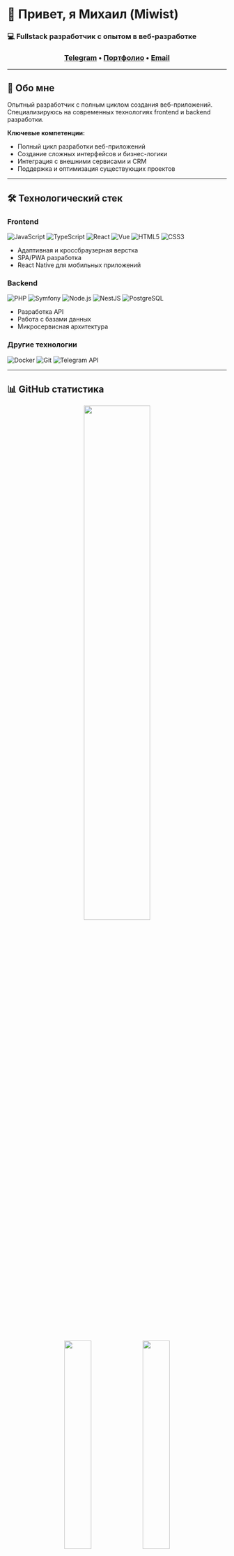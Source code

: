 # 👋 Привет, я Михаил (Miwist)  
### 💻 Fullstack разработчик с опытом в веб-разработке  

<h3 align="center"> 
  <a href="https://t.me/miwist" target="_blank">Telegram</a> • 
  <a href="https://t.me/miwist_bot" target="_blank">Портфолио</a> • 
  <a href="mailto:miwist@mail.ru" target="_blank">Email</a>
</h3>

---

## 🚀 Обо мне  
Опытный разработчик с полным циклом создания веб-приложений. Специализируюсь на современных технологиях frontend и backend разработки.  

**Ключевые компетенции:**  
- Полный цикл разработки веб-приложений  
- Создание сложных интерфейсов и бизнес-логики  
- Интеграция с внешними сервисами и CRM  
- Поддержка и оптимизация существующих проектов  

---

## 🛠 Технологический стек  

### **Frontend**  
![JavaScript](https://img.shields.io/badge/-JavaScript-F7DF1E?logo=javascript&logoColor=black)
![TypeScript](https://img.shields.io/badge/-TypeScript-3178C6?logo=typescript&logoColor=white)
![React](https://img.shields.io/badge/-React-61DAFB?logo=react&logoColor=black)
![Vue](https://img.shields.io/badge/-Vue-4FC08D?logo=vue.js&logoColor=white)
![HTML5](https://img.shields.io/badge/-HTML5-E34F26?logo=html5&logoColor=white)
![CSS3](https://img.shields.io/badge/-CSS3-1572B6?logo=css3&logoColor=white)

- Адаптивная и кроссбраузерная верстка  
- SPA/PWA разработка  
- React Native для мобильных приложений  

### **Backend**  
![PHP](https://img.shields.io/badge/-PHP-777BB4?logo=php&logoColor=white)
![Symfony](https://img.shields.io/badge/-Symfony-000000?logo=symfony&logoColor=white)
![Node.js](https://img.shields.io/badge/-Node.js-339933?logo=node.js&logoColor=white)
![NestJS](https://img.shields.io/badge/-NestJS-E0234E?logo=nestjs&logoColor=white)
![PostgreSQL](https://img.shields.io/badge/-PostgreSQL-4169E1?logo=postgresql&logoColor=white)

- Разработка API  
- Работа с базами данных  
- Микросервисная архитектура  

### **Другие технологии**  
![Docker](https://img.shields.io/badge/-Docker-2496ED?logo=docker&logoColor=white)
![Git](https://img.shields.io/badge/-Git-F05032?logo=git&logoColor=white)
![Telegram API](https://img.shields.io/badge/-Telegram_API-26A5E4?logo=telegram&logoColor=white)

---

## 📊 GitHub статистика  
<div align="center">
 <img src="https://github-profile-summary-cards.vercel.app/api/cards/profile-details?username=miwist&theme=github_dark" width="55%">
</div>
<div align="center">
 
  <img src="https://github-profile-summary-cards.vercel.app/api/cards/most-commit-language?username=miwist&theme=github_dark" width="35%">
  <img src="https://github-profile-summary-cards.vercel.app/api/cards/repos-per-language?username=miwist&theme=github_dark" width="35%">
  <img src="https://github-profile-summary-cards.vercel.app/api/cards/stats?username=miwist&theme=github_dark" width="35%">
</div>

---

## 🎯 Профессиональный опыт  

### **Основные направления:**  
- Разработка веб-приложений и сайтов  
- Создание административных панелей  
- Разработка Telegram ботов и Mini Apps  
- Интеграция с CRM (AmoCRM, Bitrix24 и др.)  
- Техническая поддержка проектов  

---

## 😄 Интересный факт  
![Jokes Card](https://readme-jokes.vercel.app/api?theme=dark)

---

<div align="center">
  <i>Всегда открыт к интересным проектам и сотрудничеству!</i>
</div>

